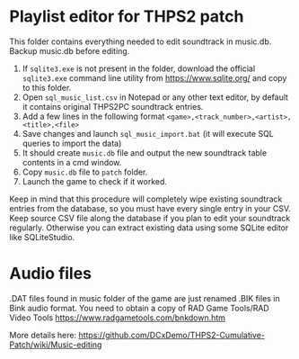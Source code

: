 # Playlist editor for THPS2 patch
This folder contains everything needed to edit soundtrack in music.db. 
Backup music.db before editing. 

1. If ```sqlite3.exe``` is not present in the folder, download the official ```sqlite3.exe``` command line utility from https://www.sqlite.org/ and copy to this folder.
2. Open ```sql_music_list.csv``` in Notepad or any other text editor, by default it contains original THPS2PC soundtrack entries.
3. Add a few lines in the following format ```<game>,<track_number>,<artist>,<title>,<file>```
4. Save changes and launch ```sql_music_import.bat``` (it will execute SQL queries to import the data)
5. It should create ```music.db``` file and output the new soundtrack table contents in a cmd window.
6. Copy ```music.db``` file to ```patch``` folder.
5. Launch the game to check if it worked.

Keep in mind that this procedure will completely wipe existing soundtrack entries from the database, so you must have every single entry in your CSV.
Keep source CSV file along the database if you plan to edit your soundtrack regularly. Otherwise you can extract existing data using some SQLite editor like SQLiteStudio.

# Audio files
.DAT files found in music folder of the game are just renamed .BIK files in Bink audio format. 
You need to obtain a copy of RAD Game Tools/RAD Video Tools https://www.radgametools.com/bnkdown.htm

More details here: https://github.com/DCxDemo/THPS2-Cumulative-Patch/wiki/Music-editing
